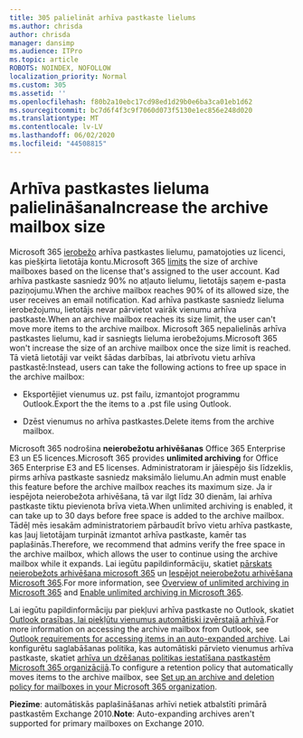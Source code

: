 ```yaml
---
title: 305 palielināt arhīva pastkaste lielums
ms.author: chrisda
author: chrisda
manager: dansimp
ms.audience: ITPro
ms.topic: article
ROBOTS: NOINDEX, NOFOLLOW
localization_priority: Normal
ms.custom: 305
ms.assetid: ''
ms.openlocfilehash: f80b2a10ebc17cd98ed1d29b0e6ba3ca01eb1d62
ms.sourcegitcommit: bc7d6f4f3c9f7060d073f5130e1ec856e248d020
ms.translationtype: MT
ms.contentlocale: lv-LV
ms.lasthandoff: 06/02/2020
ms.locfileid: "44508815"
---
```

# <a name="increase-the-archive-mailbox-size"></a><span data-ttu-id="34375-102">Arhīva pastkastes lieluma palielināšana</span><span class="sxs-lookup"><span data-stu-id="34375-102">Increase the archive mailbox size</span></span>

<span data-ttu-id="34375-103">Microsoft 365 [ierobežo](https://docs.microsoft.com/office365/servicedescriptions/exchange-online-service-description/exchange-online-limits#mailbox-storage-limits) arhīva pastkastes lielumu, pamatojoties uz licenci, kas piešķirta lietotāja kontu.</span><span class="sxs-lookup"><span data-stu-id="34375-103">Microsoft 365 [limits](https://docs.microsoft.com/office365/servicedescriptions/exchange-online-service-description/exchange-online-limits#mailbox-storage-limits) the size of archive mailboxes based on the license that's assigned to the user account.</span></span> <span data-ttu-id="34375-104">Kad arhīva pastkaste sasniedz 90% no atļauto lielumu, lietotājs saņem e-pasta paziņojumu.</span><span class="sxs-lookup"><span data-stu-id="34375-104">When the archive mailbox reaches 90% of its allowed size, the user receives an email notification.</span></span> <span data-ttu-id="34375-105">Kad arhīva pastkaste sasniedz lieluma ierobežojumu, lietotājs nevar pārvietot vairāk vienumu arhīva pastkaste.</span><span class="sxs-lookup"><span data-stu-id="34375-105">When an archive mailbox reaches its size limit, the user can't move more items to the archive mailbox.</span></span> <span data-ttu-id="34375-106">Microsoft 365 nepalielinās arhīva pastkastes lielumu, kad ir sasniegts lieluma ierobežojums.</span><span class="sxs-lookup"><span data-stu-id="34375-106">Microsoft 365 won't increase the size of an archive mailbox once the size limit is reached.</span></span> <span data-ttu-id="34375-107">Tā vietā lietotāji var veikt šādas darbības, lai atbrīvotu vietu arhīva pastkastē:</span><span class="sxs-lookup"><span data-stu-id="34375-107">Instead, users can take the following actions to free up space in the archive mailbox:</span></span>

- <span data-ttu-id="34375-108">Eksportējiet vienumus uz. pst failu, izmantojot programmu Outlook.</span><span class="sxs-lookup"><span data-stu-id="34375-108">Export the the items to a .pst file using Outlook.</span></span>

- <span data-ttu-id="34375-109">Dzēst vienumus no arhīva pastkastes.</span><span class="sxs-lookup"><span data-stu-id="34375-109">Delete items from the archive mailbox.</span></span>

<span data-ttu-id="34375-110">Microsoft 365 nodrošina **neierobežotu arhivēšanas** Office 365 Enterprise E3 un E5 licences.</span><span class="sxs-lookup"><span data-stu-id="34375-110">Microsoft 365 provides **unlimited archiving** for Office 365 Enterprise E3 and E5 licenses.</span></span> <span data-ttu-id="34375-111">Administratoram ir jāiespējo šis līdzeklis, pirms arhīva pastkaste sasniedz maksimālo lielumu.</span><span class="sxs-lookup"><span data-stu-id="34375-111">An admin must enable this feature before the archive mailbox reaches its maximum size.</span></span> <span data-ttu-id="34375-112">Ja ir iespējota neierobežota arhivēšana, tā var ilgt līdz 30 dienām, lai arhīva pastkaste tiktu pievienota brīva vieta.</span><span class="sxs-lookup"><span data-stu-id="34375-112">When unlimited archiving is enabled, it can take up to 30 days before free space is added to the archive mailbox.</span></span> <span data-ttu-id="34375-113">Tādēļ mēs iesakām administratoriem pārbaudīt brīvo vietu arhīva pastkaste, kas ļauj lietotājam turpināt izmantot arhīva pastkaste, kamēr tas paplašinās.</span><span class="sxs-lookup"><span data-stu-id="34375-113">Therefore, we recommend that admins verify the free space in the archive mailbox, which allows the user to continue using the archive mailbox while it expands.</span></span> <span data-ttu-id="34375-114">Lai iegūtu papildinformāciju, skatiet [pārskats neierobežots arhivēšana microsoft 365](https://docs.microsoft.com/microsoft-365/compliance/unlimited-archiving) un [Iespējot neierobežotu arhivēšana Microsoft 365](https://docs.microsoft.com/microsoft-365/compliance/enable-unlimited-archiving).</span><span class="sxs-lookup"><span data-stu-id="34375-114">For more information, see [Overview of unlimited archiving in Microsoft 365](https://docs.microsoft.com/microsoft-365/compliance/unlimited-archiving) and [Enable unlimited archiving in Microsoft 365](https://docs.microsoft.com/microsoft-365/compliance/enable-unlimited-archiving).</span></span>

<span data-ttu-id="34375-115">Lai iegūtu papildinformāciju par piekļuvi arhīva pastkaste no Outlook, skatiet [Outlook prasības, lai piekļūtu vienumus automātiski izvērstajā arhīvā](https://docs.microsoft.com/microsoft-365/compliance/unlimited-archiving#outlook-requirements-for-accessing-items-in-an-auto-expanded-archive).</span><span class="sxs-lookup"><span data-stu-id="34375-115">For more information on accessing the archive mailbox from Outlook, see [Outlook requirements for accessing items in an auto-expanded archive](https://docs.microsoft.com/microsoft-365/compliance/unlimited-archiving#outlook-requirements-for-accessing-items-in-an-auto-expanded-archive).</span></span> <span data-ttu-id="34375-116">Lai konfigurētu saglabāšanas politika, kas automātiski pārvieto vienumus arhīva pastkaste, skatiet [arhīva un dzēšanas politikas iestatīšana pastkastēm Microsoft 365 organizācijā](https://docs.microsoft.com/microsoft-365/compliance/set-up-an-archive-and-deletion-policy-for-mailboxes).</span><span class="sxs-lookup"><span data-stu-id="34375-116">To configure a retention policy that automatically moves items to the archive mailbox, see [Set up an archive and deletion policy for mailboxes in your Microsoft 365 organization](https://docs.microsoft.com/microsoft-365/compliance/set-up-an-archive-and-deletion-policy-for-mailboxes).</span></span>

<span data-ttu-id="34375-117">**Piezīme**: automātiskās paplašināšanas arhīvi netiek atbalstīti primārā pastkastēm Exchange 2010.</span><span class="sxs-lookup"><span data-stu-id="34375-117">**Note**: Auto-expanding archives aren't supported for primary mailboxes on Exchange 2010.</span></span>
